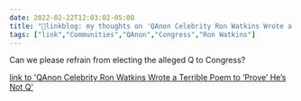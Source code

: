 ```yaml
---
date: 2022-02-22T12:03:02-05:00
title: "🔗linkblog: my thoughts on 'QAnon Celebrity Ron Watkins Wrote a Terrible Poem to ‘Prove’ He’s Not Q'"
tags: ["link","Communities","QAnon","Congress","Ron Watkins"]
---
```

Can we please refrain from electing the alleged Q to Congress?
 
[link to 'QAnon Celebrity Ron Watkins Wrote a Terrible Poem to ‘Prove’ He’s Not Q'](https://www.vice.com/en/article/jgmb7d/ron-watkins-q-drops)
